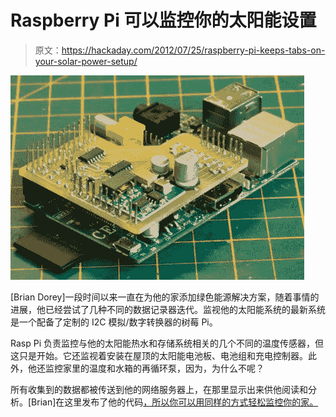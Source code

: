 # Raspberry Pi 可以监控你的太阳能设置

> 原文：<https://hackaday.com/2012/07/25/raspberry-pi-keeps-tabs-on-your-solar-power-setup/>

![raspberrypi-solarlogger](img/eec313512262f7d1a81c5f3b91fd22f0.png "raspberrypi-solarlogger")

[Brian Dorey]一段时间以来一直在为他的家添加绿色能源解决方案，随着事情的进展，他已经尝试了几种不同的数据记录器迭代。监视他的太阳能系统的最新系统是一个配备了定制的 I2C 模拟/数字转换器的树莓 Pi。

Rasp Pi 负责监控与他的太阳能热水和存储系统相关的几个不同的温度传感器，但这只是开始。它还监视着安装在屋顶的太阳能电池板、电池组和充电控制器。此外，他还监控家里的温度和水箱的再循环泵，因为，为什么不呢？

所有收集到的数据都被传送到他的网络服务器上，在那里显示出来供他阅读和分析。[Brian]在这里发布了他的代码[，所以你可以用同样的方式轻松监控你的家。](https://github.com/briandorey/RaspberryPiSolarLogger)